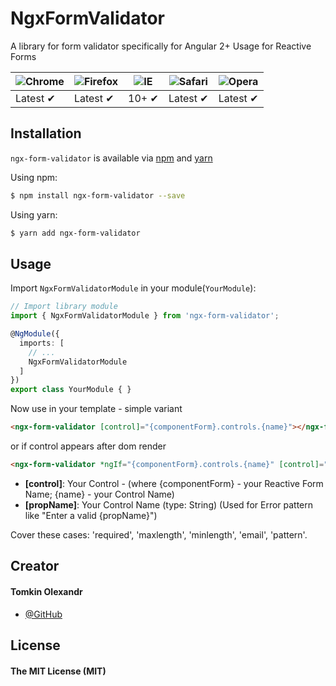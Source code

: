 # NgxFormValidator

A library for form validator specifically for Angular 2+
Usage for Reactive Forms

![Chrome](http://icons.iconarchive.com/icons/google/chrome/48/Google-Chrome-icon.png) | ![Firefox](https://support.cdn.mozilla.net/static/sumo/img/favicon.ico) | ![IE](https://www.msccruises.co.uk/wcsstore/MSCB2CStoreFrontAssetStore//images/icon_ie.png) | ![Safari](https://aplweb.sercomtel.com.br/sistemas/areaCliente/img/logoSafari.png) | ![Opera](https://www.webcomponents.org/assets/opera.png)
--- | --- | --- | --- | --- |
Latest ✔ | Latest ✔ | 10+ ✔ | Latest ✔ | Latest ✔ |

## Installation

`ngx-form-validator` is available via [npm](https://www.npmjs.com/package/ngx-form-validator) and [yarn](https://yarnpkg.com/en/package/ngx-form-validator)

Using npm:
```bash
$ npm install ngx-form-validator --save
```

Using yarn:
```bash
$ yarn add ngx-form-validator
```

## Usage

Import `NgxFormValidatorModule` in your module(`YourModule`):
```typescript
// Import library module
import { NgxFormValidatorModule } from 'ngx-form-validator';

@NgModule({
  imports: [
    // ...
    NgxFormValidatorModule
  ]
})
export class YourModule { }
```

Now use in your template - simple variant
```html
<ngx-form-validator [control]="{componentForm}.controls.{name}"></ngx-form-validator>
```

or if control appears after dom render

```html
<ngx-form-validator *ngIf="{componentForm}.controls.{name}" [control]="{componentForm}.controls.{name}"></ngx-form-validator>
```

- **[control]**: Your Control - (where {componentForm} - your Reactive Form Name; {name} - your Control Name)
- **[propName]**: Your Control Name (type: String) (Used for Error pattern like "Enter a valid {propName}")


 Cover these cases: 'required', 'maxlength', 'minlength', 'email', 'pattern'.
 
 ## Creator
 
 #### Tomkin Olexandr
 - [@GitHub](https://github.com/AlexandrTyo)
 
 ## License
 
 #### The MIT License (MIT)